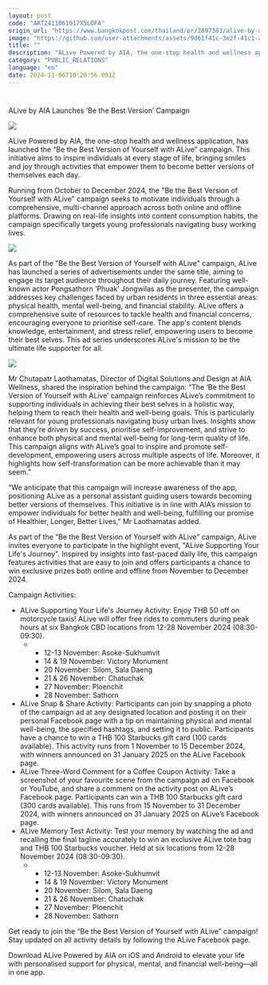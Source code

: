 ```yaml
---
layout: post
code: "ART2411061017X5LOFA"
origin_url: "https://www.bangkokpost.com/thailand/pr/2897303/alive-by-aia-launches-be-the-best-version-campaign"
image: "https://github.com/user-attachments/assets/9d61f41c-3e2f-41c1-a8ab-c250007e162c"
title: ""
description: "ALive Powered by AIA, the one-stop health and wellness application, has launched the “Be the Best Version of Yourself with ALive” campaign. This initiative aims to inspire individuals at every stage of life, bringing smiles and joy through activities that empower them to become better versions of themselves each day."
category: "PUBLIC_RELATIONS"
language: "en"
date: 2024-11-06T10:20:56.091Z
---
```


# 

ALive by AIA Launches ‘Be the Best Version’ Campaign

![](https://static.bangkokpost.com/media/content/20241106/c1_2897303.jpg)

ALive Powered by AIA, the one-stop health and wellness application, has launched the “Be the Best Version of Yourself with ALive” campaign. This initiative aims to inspire individuals at every stage of life, bringing smiles and joy through activities that empower them to become better versions of themselves each day.

Running from October to December 2024, the "Be the Best Version of Yourself with ALive" campaign seeks to motivate individuals through a comprehensive, multi-channel approach across both online and offline platforms. Drawing on real-life insights into content consumption habits, the campaign specifically targets young professionals navigating busy working lives.

![](https://github.com/user-attachments/assets/d89edbed-39ac-4874-a592-177a390f3e44)

As part of the "Be the Best Version of Yourself with ALive" campaign, ALive has launched a series of advertisements under the same title, aiming to engage its target audience throughout their daily journey. Featuring well-known actor Pongsathorn ‘Phuak’ Jongwilas as the presenter, the campaign addresses key challenges faced by urban residents in three essential areas: physical health, mental well-being, and financial stability. ALive offers a comprehensive suite of resources to tackle health and financial concerns, encouraging everyone to prioritise self-care. The app's content blends knowledge, entertainment, and stress relief, empowering users to become their best selves. This ad series underscores ALive's mission to be the ultimate life supporter for all.

![](https://github.com/user-attachments/assets/78c4f1fb-7e55-48aa-be0e-880c903d2d46)

Mr Chutapatr Laothamatas, Director of Digital Solutions and Design at AIA Wellness, shared the inspiration behind the campaign: “The ‘Be the Best Version of Yourself with ALive’ campaign reinforces ALive’s commitment to supporting individuals in achieving their best selves in a holistic way, helping them to reach their health and well-being goals. This is particularly relevant for young professionals navigating busy urban lives. Insights show that they’re driven by success, prioritise self-improvement, and strive to enhance both physical and mental well-being for long-term quality of life. This campaign aligns with ALive’s goal to inspire and promote self-development, empowering users across multiple aspects of life. Moreover, it highlights how self-transformation can be more achievable than it may seem.”

“We anticipate that this campaign will increase awareness of the app, positioning ALive as a personal assistant guiding users towards becoming better versions of themselves. This initiative is in line with AIA’s mission to empower individuals for better health and well-being, fulfilling our promise of Healthier, Longer, Better Lives,” Mr Laothamatas added.

As part of the “Be the Best Version of Yourself with ALive” campaign, ALive invites everyone to participate in the highlight event, "ALive Supporting Your Life's Journey". Inspired by insights into fast-paced daily life, this campaign features activities that are easy to join and offers participants a chance to win exclusive prizes both online and offline from November to December 2024.

Campaign Activities:

*   ALive Supporting Your Life's Journey Activity: Enjoy THB 50 off on motorcycle taxis! ALive will offer free rides to commuters during peak hours at six Bangkok CBD locations from 12-28 November 2024 (08:30-09:30).
    *   *   12-13 November: Asoke-Sukhumvit
        *   14 & 19 November: Victory Monument
        *   20 November: Silom, Sala Daeng
        *   21 & 26 November: Chatuchak
        *   27 November: Ploenchit
        *   28 November: Sathorn
*   ALive Snap & Share Activity: Participants can join by snapping a photo of the campaign ad at any designated location and posting it on their personal Facebook page with a tip on maintaining physical and mental well-being, the specified hashtags, and setting it to public. Participants have a chance to win a THB 100 Starbucks gift card (100 cards available). This activity runs from 1 November to 15 December 2024, with winners announced on 31 January 2025 on the ALive Facebook page.
*   ALive Three-Word Comment for a Coffee Coupon Activity: Take a screenshot of your favourite scene from the campaign ad on Facebook or YouTube, and share a comment on the activity post on ALive’s Facebook page. Participants can win a THB 100 Starbucks gift card (300 cards available). This runs from 15 November to 31 December 2024, with winners announced on 31 January 2025 on ALive’s Facebook page.
*   ALive Memory Test Activity: Test your memory by watching the ad and recalling the final tagline accurately to win an exclusive ALive tote bag and THB 100 Starbucks voucher. Held at six locations from 12-28 November 2024 (08:30-09:30).
    *   *   12-13 November: Asoke-Sukhumvit
        *   14 & 19 November: Victory Monument
        *   20 November: Silom, Sala Daeng
        *   21 & 26 November: Chatuchak
        *   27 November: Ploenchit
        *   28 November: Sathorn

Get ready to join the “Be the Best Version of Yourself with ALive” campaign! Stay updated on all activity details by following the ALive Facebook page.

Download ALive Powered by AIA on iOS and Android to elevate your life with personalised support for physical, mental, and financial well-being—all in one app.
